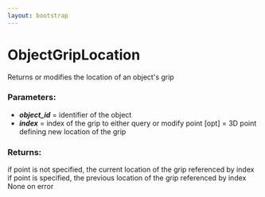 ```yaml
---
layout: bootstrap
---
```


# ObjectGripLocation

Returns or modifies the location of an object's grip
          

### Parameters:

- ***object_id*** = identifier of the object
- ***index*** = index of the grip to either query or modify
point [opt] = 3D point defining new location of the grip
        

### Returns:


if point is not specified, the current location of the grip referenced by index
if point is specified, the previous location of the grip referenced by index
None on error
        


